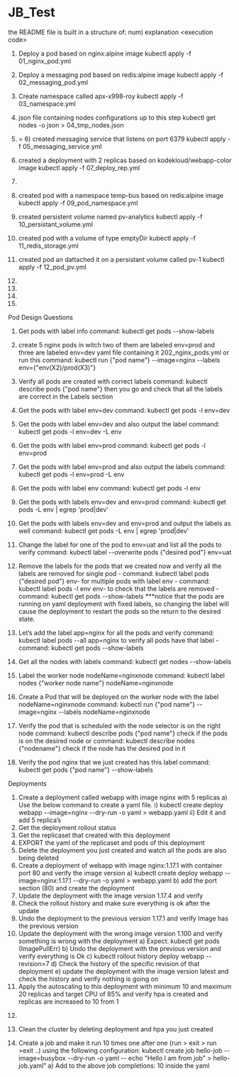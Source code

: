 # JB_Test
the README file is built in a structure of:
num) explanation
\<execution code\>


1) Deploy a pod based on nginx:alpine image
kubectl apply -f 01_nginx_pod.yml

2) Deploy a messaging pod based on redis:alpine image
kubectl apply -f 02_messaging_pod.yml

3) Create namespace called apx-x998-roy
kubectl apply -f 03_namespace.yml

4) json file containing nodes configurations up to this step
kubectl get nodes -o json > 04_tmp_nodes.json

5) = 6) created messaging service that listens on port 6379
kubectl apply -f 05_messaging_service.yml

7) created a deployment with 2 replicas based on kodekloud/webapp-color image
kubectl apply -f 07_deploy_rep.yml

8) 

9) created pod with a namespace temp-bus based on redis:alpine image
kubectl apply -f 09_pod_namespace.yml

10) created persistent volume named pv-analytics
kubectl apply -f 10_persistant_volume.yml

11) created pod with a volume of type emptyDir
kubectl apply -f 11_redis_storage.yml

12) created pod an dattached it on a persistant volume called pv-1
kubectl apply -f 12_pod_pv.yml

13) 

14) 

15) 

16) 

Pod Design Questions

1) Get pods with label info
command: kubectl get pods --show-labels

2) create 5 nginx pods in witch two of them are labeled env=prod and three are labeled env=dev
yaml file containing it 202_nginx_pods.yml
or run this command: kubectl run {"pod name"} --image=nginx --labels env={"env(X2)/prod(X3)"}

3) Verify all pods are created with correct labels
command: kubectl describe pods {"pod name"}
then you go and check that all the labels are correct in the Labels section

4) Get the pods with label env=dev
command: kubectl get pods -l env=dev

5) Get the pods with label env=dev and also output the label
command: kubectl get pods -l env=dev -L env

6) Get the pods with label env=prod
command: kubectl get pods -l env=prod

7) Get the pods with label env=prod and also output the labels
command: kubectl get pods -l env=prod -L env

8) Get the pods with label env
command: kubectl get pods -l env

9) Get the pods with labels env=dev and env=prod
command: kubectl get pods -L env | egrep 'prod|dev'

10) Get the pods with labels env=dev and env=prod and output the labels as well
command: kubectl get pods -L env | egrep 'prod|dev'

11) Change the label for one of the pod to env=uat and list all the pods to verify
command: kubectl label --overwrite pods {"desired pod"} env=uat

12) Remove the labels for the pods that we created now and verify all the labels are removed
for single pod - command: kubectl label pods {"desired pod"} env-
for multiple pods with label env - command: kubectl label pods -l env env-
to check that the labels are removed - command: kubectl get pods --show-labels
***notice that the pods are running on yaml deployment with fixed labels, so changing the label will cause the deployment to restart the pods so the return to the desired state.

13) Let’s add the label app=nginx for all the pods and verify 
command: kubectl label pods --all app=nginx
to verify all pods have that label - command: kubectl get pods --show-labels

14) Get all the nodes with labels
command: kubectl get nodes --show-labels

15) Label the worker node nodeName=nginxnode
command: kubectl label nodes {"worker node name"} nodeName=nginxnode         

16) Create a Pod that will be deployed on the worker node with the label nodeName=nginxnode
command: kubectl run {"pod name"} --image=nginx --labels nodeName=nginxnode

17) Verify the pod that is scheduled with the node selector is on the right node
command: kubectl describe pods {"pod name"}
check if the pods is on the desired node
or command: kubectl describe nodes {"nodename"}
check if the node has the desired pod in it

18) Verify the pod nginx that we just created has this label
command: kubectl get pods {"pod name"} --show-labels


Deployments

1) Create a deployment called webapp with image nginx with 5 replicas
a) Use the below command to create a yaml file.
i) kubectl create deploy webapp --image=nginx --dry-run -o yaml >
webapp.yaml
ii) Edit it and add 5 replica’s
2) Get the deployment rollout status
3) Get the replicaset that created with this deployment
4) EXPORT the yaml of the replicaset and pods of this deployment
5) Delete the deployment you just created and watch all the pods are also being
deleted
6) Create a deployment of webapp with image nginx:1.17.1 with container port 80 and
verify the image version
a) kubectl create deploy webapp --image=nginx:1.17.1 --dry-run -o yaml >
webapp.yaml
b) add the port section (80) and create the deployment
7) Update the deployment with the image version 1.17.4 and verify
8) Check the rollout history and make sure everything is ok after the update
9) Undo the deployment to the previous version 1.17.1 and verify Image has the
previous version
10) Update the deployment with the wrong image version 1.100 and verify something is
wrong with the deployment
a) Expect: kubectl get pods (ImagePullErr)
b) Undo the deployment with the previous version and verify everything is Ok
c) kubectl rollout history deploy webapp --revision=7
d) Check the history of the specific revision of that deployment
e) update the deployment with the image version latest and check the history
and verify nothing is going on
11) Apply the autoscaling to this deployment with minimum 10 and maximum 20 replicas
and target CPU of 85% and verify hpa is created and replicas are increased to 10
from 1
12.
13) Clean the cluster by deleting deployment and hpa you just created

14) Create a job and make it run 10 times one after one (run > exit > run >exit ..) using
the following configuration:
kubectl create job hello-job --image=busybox --dry-run -o yaml -- echo "Hello I am
from job" > hello-job.yaml”
a) Add to the above job completions: 10 inside the yaml

